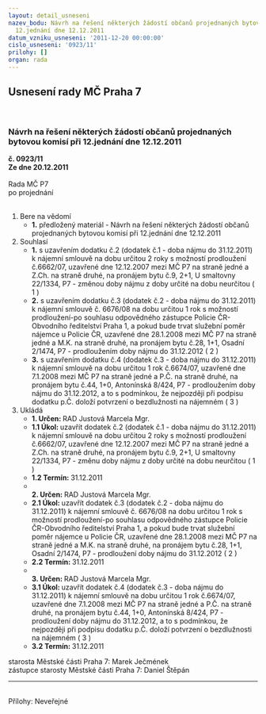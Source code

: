 ```yaml
---
layout: detail_usneseni
nazev_bodu: Návrh na řešení některých žádostí občanů projednaných bytovou komisí při
  12.jednání dne 12.12.2011
datum_vzniku_usneseni: '2011-12-20 00:00:00'
cislo_usneseni: '0923/11'
prilohy: []
organ: rada
---
```

<div id="ucUsn_pList" class="usn">
	<span><h2>Usnesení rady MČ Praha 7 </h2>
<br></span><div class="standBody">
<span><h3>Návrh na řešení některých žádostí občanů projednaných bytovou komisí při 12.jednání dne 12.12.2011</h3></span><div class="center">
		<strong>č. 0923/11</strong><br>
	</div>
<div class="center">
		<strong>Ze dne 20.12.2011</strong><br><br>
	</div>Rada MČ P7<br> po projednání<br><br><ol>
<li>Bere na vědomí<ul><li>
<strong>1.</strong> předložený materiál - Návrh na řešení některých žádostí občanů projednaných bytovou komisí při 12.jednání dne 12.12.2011</li></ul>
</li>
<li>Souhlasí<ul>
<li>
<strong>1.</strong> s uzavřením dodatku č.2 (dodatek č.1 - doba nájmu do 31.12.2011) k nájemní smlouvě na dobu určitou 2 roky s možností prodloužení č.6662/07, uzavřené dne 12.12.2007 mezi MČ P7 na straně jedné a Z.Ch. na straně druhé, na pronájem bytu č.9, 2+1, U smaltovny 22/1334, P7 - změnou doby nájmu z doby určité na dobu neurčitou  ( 1 )</li>
<li>
<strong>2.</strong> s uzavřením dodatku č.3 (dodatek č.2 - doba nájmu do 31.12.2011) k nájemní smlouvě č. 6676/08 na dobu určitou 1 rok s možností prodloužení-po souhlasu odpovědného zástupce Policie ČR-Obvodního ředitelství Praha 1, a pokud bude trvat služební poměr nájemce u Policie ČR, uzavřené dne 28.1.2008 mezi MČ P7 na straně jedné a M.K. na straně druhé, na pronájem bytu č.28, 1+1, Osadní 2/1474, P7 - prodloužením doby nájmu do 31.12.2012  ( 2 )</li>
<li>
<strong>3.</strong> s uzavřením dodatku č.4 (dodatek č.3 - doba nájmu do 31.12.2011) k nájemní smlouvě na dobu určitou 1 rok č.6674/07, uzavřené dne 7.1.2008 mezi MČ P7 na straně jedné a P.Č. na straně druhé, na pronájem bytu č.44, 1+0, Antonínská 8/424, P7 - prodloužením doby nájmu do 31.12.2012, a to s podmínkou, že nejpozději při podpisu dodatku p.Č. doloží potvrzení o bezdlužnosti na nájemném  ( 3 )</li>
</ul>
</li>
<li>Ukládá<ul>
<li>
<strong>1. Určen: </strong>RAD Justová Marcela Mgr.</li>
<li>
<strong>1.1 Úkol: </strong>uzavřít dodatek č.2 (dodatek č.1 - doba nájmu do 31.12.2011) k nájemní smlouvě na dobu určitou 2 roky s možností prodloužení č.6662/07, uzavřené dne 12.12.2007 mezi MČ P7 na straně jedné a Z.Ch. na straně druhé, na pronájem bytu č.9, 2+1, U smaltovny 22/1334, P7 - změnu doby nájmu z doby určité na dobu neurčitou  ( 1 )</li>
<li>
<strong>1.2 Termín: </strong>31.12.2011</li>
<li>
<strong><br>2. Určen: </strong>RAD Justová Marcela Mgr.</li>
<li>
<strong>2.1 Úkol: </strong>uzavřít dodatek č.3 (dodatek č.2 - doba nájmu do 31.12.2011) k nájemní smlouvě č. 6676/08 na dobu určitou 1 rok s možností prodloužení-po souhlasu odpovědného zástupce Policie ČR-Obvodního ředitelství Praha 1, a pokud bude trvat služební poměr nájemce u Policie ČR, uzavřené dne 28.1.2008 mezi MČ P7 na straně jedné a M.K. na straně druhé, na pronájem bytu č.28, 1+1, Osadní 2/1474, P7 - prodloužení doby nájmu do 31.12.2012  ( 2 )</li>
<li>
<strong>2.2 Termín: </strong>31.12.2011</li>
<li>
<strong><br>3. Určen: </strong>RAD Justová Marcela Mgr.</li>
<li>
<strong>3.1 Úkol: </strong>uzavřít dodatek č.4 (dodatek č.3 - doba nájmu do 31.12.2011) k nájemní smlouvě na dobu určitou 1 rok č.6674/07, uzavřené dne 7.1.2008 mezi MČ P7 na straně jedné a P.Č. na straně druhé, na pronájem bytu č.44, 1+0, Antonínská 8/424, P7 - prodloužení doby nájmu do 31.12.2012, a to s podmínkou, že nejpozději při podpisu dodatku p.Č. doloží potvrzení o bezdlužnosti na nájemném  ( 3 )</li>
<li>
<strong>3.2 Termín: </strong>31.12.2011</li>
</ul>
</li>
</ol>starosta Městské části Praha 7: Marek Ječmének<br>zástupce starosty Městské části Praha 7: Daniel Štěpán <hr>
<br>Přílohy: Neveřejné</div>
</div>